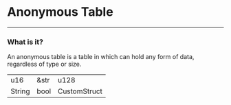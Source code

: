 # Anonymous Table
---
### What is it?
An anonymous table is a table in which can hold any form of data, regardless of type or size. 

|     |     |     |
| --- | --- | --- |
| u16 | &str | u128 |
| String | bool | CustomStruct |